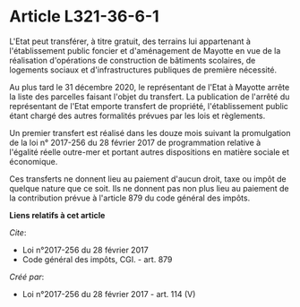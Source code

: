 # Article L321-36-6-1

L'Etat peut transférer, à titre gratuit, des terrains lui appartenant à l'établissement public foncier et d'aménagement de
Mayotte en vue de la réalisation d'opérations de construction de bâtiments scolaires, de logements sociaux et
d'infrastructures publiques de première nécessité.

Au plus tard le 31 décembre 2020, le représentant de l'Etat à Mayotte arrête la liste des parcelles faisant l'objet du
transfert. La publication de l'arrêté du représentant de l'Etat emporte transfert de propriété, l'établissement public étant
chargé des autres formalités prévues par les lois et règlements.

Un premier transfert est réalisé dans les douze mois suivant la promulgation de la loi n° 2017-256 du 28 février 2017 de
programmation relative à l'égalité réelle outre-mer et portant autres dispositions en matière sociale et économique.

Ces transferts ne donnent lieu au paiement d'aucun droit, taxe ou impôt de quelque nature que ce soit. Ils ne donnent pas non
plus lieu au paiement de la contribution prévue à l'article 879 du code général des impôts.

**Liens relatifs à cet article**

_Cite_:

  - Loi n°2017-256 du 28 février 2017
  - Code général des impôts, CGI. - art. 879

_Créé par_:

  - Loi n°2017-256 du 28 février 2017 - art. 114 (V)
